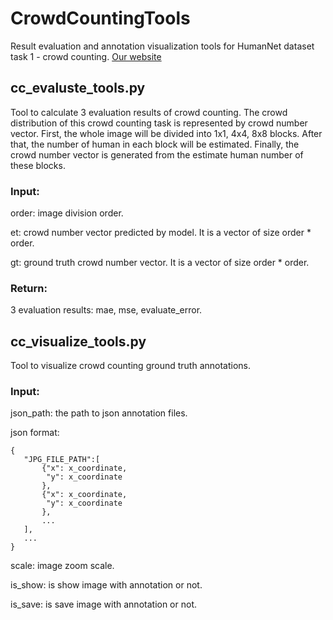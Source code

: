 # CrowdCountingTools
Result evaluation and annotation visualization tools for HumanNet dataset task 1 - crowd counting.
[Our website](http://www.gigavision.cn) 

## cc_evaluste_tools.py
Tool to calculate 3 evaluation results of crowd counting.
The crowd distribution of this crowd counting task is represented by crowd number vector. 
First, the whole image will be divided into 1x1, 4x4, 8x8 blocks. 
After that, the number of human in each block will be estimated. 
Finally, the crowd number vector is generated from the estimate human number of these blocks.

### Input:
order: image division order.

et: crowd number vector predicted by model. It is a vector of size order * order.

gt: ground truth crowd number vector. It is a vector of size order * order.

### Return:
3 evaluation results: mae, mse, evaluate_error.

## cc_visualize_tools.py
Tool to visualize crowd counting ground truth annotations.
### Input:
json_path: the path to json annotation files.

json format:  
```
{
   "JPG_FILE_PATH":[
       {"x": x_coordinate,
        "y": x_coordinate
       },
       {"x": x_coordinate,
        "y": x_coordinate
       },
       ...
   ],
   ...
}
```
scale: image zoom scale.

is_show: is show image with annotation or not.

is_save: is save image with annotation or not.
